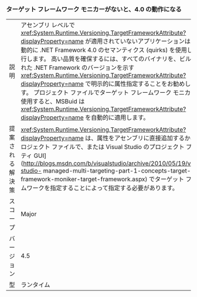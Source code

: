 ### <a name="missing-target-framework-moniker-results-in-40-behavior"></a>ターゲット フレームワーク モニカーがないと、4.0 の動作になる

|   |   |
|---|---|
|説明|アセンブリ レベルで <xref:System.Runtime.Versioning.TargetFrameworkAttribute?displayProperty=name> が適用されていないアプリケーションは、自動的に .NET Framework 4.0 のセマンティクス (quirks) を使用して実行します。 高い品質を確保するには、すべてのバイナリを、ビルドされた .NET Framework のバージョンを示す <xref:System.Runtime.Versioning.TargetFrameworkAttribute?displayProperty=name> で明示的に属性指定することをお勧めします。 プロジェクト ファイルでターゲット フレームワーク モニカーを使用すると、MSBuid は <xref:System.Runtime.Versioning.TargetFrameworkAttribute?displayProperty=name> を自動的に適用します。|
|提案される解決策|<xref:System.Runtime.Versioning.TargetFrameworkAttribute?displayProperty=name> は、属性をアセンブリに直接追加するか、[プロジェクト ファイルで、または Visual Studio のプロジェクト プロパティ GUI](http://blogs.msdn.com/b/visualstudio/archive/2010/05/19/visual-studio- managed-multi-targeting-part-1-concepts-target-framework-moniker-target-framework.aspx) でターゲット フレームワークを指定することによって指定する必要があります。|
|スコープ|Major|
|バージョン|4.5|
|型|ランタイム|

